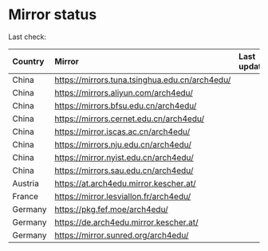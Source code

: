 <script src="./time.js"></script>
# Mirror status
Last check: <script type="text/javascript">localize(1715949253.194363);</script>

|Country|Mirror|Last update|
|:------|:-----|:----------|
|China|https://mirrors.tuna.tsinghua.edu.cn/arch4edu/|<script type="text/javascript">localize(1715927622);</script>|
|China|https://mirrors.aliyun.com/arch4edu/|<script type="text/javascript">localize(1715927622);</script>|
|China|https://mirrors.bfsu.edu.cn/arch4edu/|<script type="text/javascript">localize(1715927622);</script>|
|China|https://mirrors.cernet.edu.cn/arch4edu/|<script type="text/javascript">localize(1715927622);</script>|
|China|https://mirror.iscas.ac.cn/arch4edu/|<script type="text/javascript">localize(1715884286);</script>|
|China|https://mirrors.nju.edu.cn/arch4edu/|<script type="text/javascript">localize(1715884286);</script>|
|China|https://mirror.nyist.edu.cn/arch4edu/|<script type="text/javascript">localize(1715884286);</script>|
|China|https://mirrors.sau.edu.cn/arch4edu/|<script type="text/javascript">localize(1715927622);</script>|
|Austria|https://at.arch4edu.mirror.kescher.at/|<script type="text/javascript">localize(1715927622);</script>|
|France|https://mirror.lesviallon.fr/arch4edu/|<script type="text/javascript">localize(1715884286);</script>|
|Germany|https://pkg.fef.moe/arch4edu/|<script type="text/javascript">localize(1715927622);</script>|
|Germany|https://de.arch4edu.mirror.kescher.at/|<script type="text/javascript">localize(1715927622);</script>|
|Germany|https://mirror.sunred.org/arch4edu/|<script type="text/javascript">localize(1715927622);</script>|

<script src="./tablefilter/tablefilter.js"></script>
<script src="./table.js"></script>